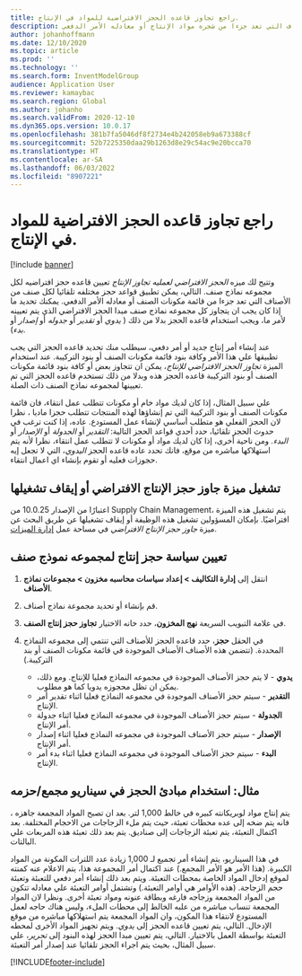 ```yaml
---
title: راجع تجاوز قاعده الحجز الافتراضية للمواد في الإنتاج.
description: يصف هذا المقال كيفيه تعيين قاعده حجز افتراضيه لكل مجموعه نماذج صنف ، بحيث يمكن تطبيق قواعد الحجز المختلفة تلقائيا لكل صنف من الأصناف التي تعد جزءا من شجره مواد الإنتاج أو معادله الأمر الدفعي.
author: johanhoffmann
ms.date: 12/10/2020
ms.topic: article
ms.prod: ''
ms.technology: ''
ms.search.form: InventModelGroup
audience: Application User
ms.reviewer: kamaybac
ms.search.region: Global
ms.author: johanho
ms.search.validFrom: 2020-12-10
ms.dyn365.ops.version: 10.0.17
ms.openlocfilehash: 381b7fa5046df8f2734e4b242058eb9a673388cf
ms.sourcegitcommit: 52b7225350daa29b1263d8e29c54ac9e20bcca70
ms.translationtype: HT
ms.contentlocale: ar-SA
ms.lasthandoff: 06/03/2022
ms.locfileid: "8907221"
---
```

# <a name="override-the-default-reservation-principle-for-materials-in-production"></a>راجع تجاوز قاعده الحجز الافتراضية للمواد في الإنتاج.

[!include [banner](../includes/banner.md)]

وتتيح لك ميزه *الحجز الافتراضي لعمليه تجاوز الإنتاج* تعيين قاعده حجز افتراضيه لكل مجموعه نماذج صنف. التالي، يمكن تطبيق قواعد حجز مختلفه تلقائيا لكل صنف من الأصناف التي تعد جزءا من قائمة مكونات الصنف أو معادله الأمر الدفعي. يمكنك تحديد ما إذا كان يجب ان يتجاوز كل مجموعه نماذج صنف مبدا الحجز الافتراضي الذي يتم تعيينه لأمر ما، ويجب استخدام قاعده الحجز بدلا من ذلك ( *يدوي* أو *تقدير* أو *جدوله* أو *إصدار* أو *بدء*).

عند إنشاء أمر إنتاج جديد أو أمر دفعي، سيطلب منك تحديد قاعده الحجز التي يجب تطبيقها علي هذا الأمر وكافة بنود قائمة مكونات الصنف أو بنود التركيبة. عند استخدام الميزة *تجاوز الحجز الافتراضي للإنتاج*، يمكن ان تتجاوز بعض أو كافة بنود قائمة مكونات الصنف أو بنود التركيبة قاعده الحجز هذه وبدلا من ذلك تستخدم قاعده الحجز التي تم تعيينها لمجموعه نماذج الصنف ذات الصلة.

علي سبيل المثال، إذا كان لديك مواد خام أو مكونات تتطلب عمل انتقاء، فان قائمة مكونات الصنف أو بنود التركيبة التي تم إنشاؤها لهذه المنتجات تتطلب حجزا ماديا ، نظرا لان الحجز الفعلي هو متطلب أساسي لإنشاء عمل المستودع. عاده، إذا كنت ترغب في حدوث الحجز تلقائيا، حدد أحدي قواعد الحجز التالية: *التقدير* أو *الجدولة* أو *الإصدار* أو *البدء*. ومن ناحية أخرى، إذا كان لديك مواد أو مكونات لا تتطلب عمل انتقاء، نظرا لأنه يتم استهلاكها مباشره من موقع، فانك تحدد عاده قاعده الحجز *اليدوي*، التي لا تجعل إيه حجوزات فعليه أو تقوم بإنشاء اي اعمال انتقاء.

## <a name="turn-the-override-default-production-reservation-feature-on-or-off"></a>تشغيل ميزة جاوز حجز الإنتاج الافتراضي‬ أو إيقاف تشغيلها

اعتبارًا من الإصدار 10.0.25 من Supply Chain Management، يتم تشغيل هذه الميزة افتراضيًا. بإمكان المسؤولين تشغيل هذه الوظيفة أو إيقاف تشغيلها عن طريق البحث عن ميزة *جاوز حجز الإنتاج الافتراضي‬‬‬* في مساحة عمل [إدارة الميزات](../../fin-ops-core/fin-ops/get-started/feature-management/feature-management-overview.md).

## <a name="assign-a-production-reservation-policy-to-an-item-model-group"></a>تعيين سياسة حجز إنتاج لمجموعه نموذج صنف

1. انتقل إلى **إدارة التكاليف \> إعداد سياسات محاسبه مخزون \> مجموعات نماذج الأصناف**.
1. قم بإنشاء أو تحديد مجموعة نماذج أصناف.
1. في علامة التبويب السريعة **نهج المخزون**، حدد خانه الاختيار **تجاوز حجز إنتاج الصنف**.
1. في الحقل **حجز**، حدد قاعده الحجز للأصناف التي تنتمي إلى مجموعه النماذج المحددة. (تتضمن هذه الأصناف الأصناف الموجودة في قائمة مكونات الصنف أو بند التركيبة.)

    - **يدوي** - لا يتم حجز الأصناف الموجودة في مجموعه النماذج فعليا للإنتاج. ومع ذلك، يمكن ان تظل محجوزه يدويا كما هو مطلوب.
    - **التقدير** - سيتم حجز الأصناف الموجودة في مجموعه النماذج فعليا اثناء تقدير أمر الإنتاج.
    - **الجدولة** - سيتم حجز الأصناف الموجودة في مجموعه النماذج فعليا اثناء جدولة أمر الإنتاج.
    - **الإصدار** - سيتم حجز الأصناف الموجودة في مجموعه النماذج فعليا اثناء إصدار أمر الإنتاج.
    - **البدء** - سيتم حجز الأصناف الموجودة في مجموعه النماذج فعليا اثناء بدء أمر الإنتاج.

## <a name="example-using-reservation-principles-in-a-bulkpack-scenario"></a>مثال: استخدام مبادئ الحجز في سيناريو مجمع/حزمه

يتم إنتاج مواد لوبريكانته كبيره في خالط 1,000 لتر. بعد ان تصبح المواد المجمعة جاهزه ، فانه يتم ضخه إلى عده محطات تعبئة، حيث يتم ملء الزجاجات من الاحجام المختلفة. بعد اكتمال التعبئة، يتم تعبئة الزجاجات إلى صناديق. يتم بعد ذلك تعبئة هذه المربعات علي البالتات.

في هذا السيناريو، يتم إنشاء أمر تجميع لـ 1,000 زيادة عدد اللترات المكونة من المواد الكبيرة. (هذا الأمر هو الأمر المجمع.) عند اكتمال أمر المجموعة هذا، يتم الاعلام عنه كمنته لموقع إدخال المواد الخاصة بمحطات التعبئة. ويتم بعد ذلك إنشاء أمر دفعي للتعبئة وتعبئة حجم الزجاجة. (هذه الأوامر هي أوامر التعبئة.) وتشتمل أوامر التعبئة علي معادله تتكون من المواد المجمعة وزجاجه فارغه وبطاقة عنونه ومواد تعبئة أخرى. ونظرا لان المواد المجمعة تنساب مباشره من علبه الخالط إلى محطات الملء، وليس هناك حاجه لعمل المستودع لانتقاء هذا المكون، وان المواد المجمعة يتم استهلاكها مباشره من موقع الإدخال. التالي، يتم تعيين قاعده الحجز إلى *يدوي*. ويتم تجهيز المواد الأخرى لمحطه التعبئة بواسطة العمل بالاختيار. التالي، يتم تعيين مبدا الحجز لهذه البنود إلى *تحرير*، علي سبيل المثال، بحيث يتم اجراء الحجز تلقائيا عند إصدار أمر التعبئة.


[!INCLUDE[footer-include](../../includes/footer-banner.md)]